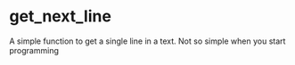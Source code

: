 # get_next_line
A simple function to get a single line in a text. Not so simple when you start programming
